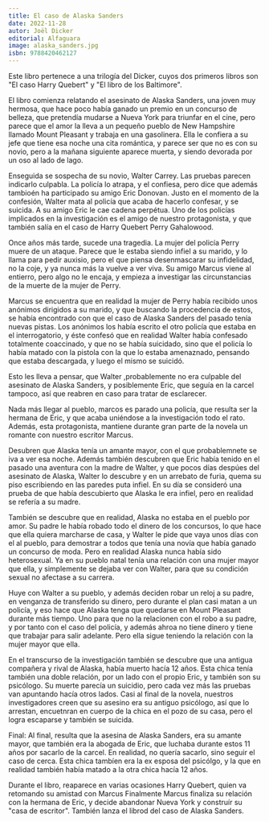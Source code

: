 ```yaml
---
title: El caso de Alaska Sanders
date: 2022-11-28
autor: Joël Dicker
editorial: Alfaguara
image: alaska_sanders.jpg
isbn: 9788420462127
---
```


Este libro pertenece a una trilogía del Dicker, cuyos dos primeros libros son "El caso Harry Quebert" y "El libro de los Baltimore".

El libro comienza relatando el asesinato de Alaska Sanders, una joven muy hermosa, que hace poco había ganado un premio en un concurso de belleza, que pretendía mudarse a Nueva York para triunfar en el cine, pero parece que el amor la lleva a un pequeño pueblo de New Hampshire llamado Mount Pleasant y trabaja en una gasolinera. Ella le confiera a su jefe que tiene esa noche una cita romántica, y parece ser que no es con su novio, pero a la mañana siguiente aparece muerta, y siendo devorada por un oso al lado de lago.

Enseguida se sospecha de su novio, Walter Carrey. Las pruebas parecen indicarlo culpabla. La policía lo atrapa, y el confiesa, pero dice que además tambioén ha participado su amigo Eric Donovan. Justo en el momento de la confesión, Walter mata al policía que acaba de hacerlo confesar, y se suicida. A su amigo Eric le cae cadena perpétua. Uno de los policías implicados en la investigación es el amigo de nuestro protagonista, y que también salía en el caso de Harry Quebert Perry Gahalowood.

Once años más tarde, sucede una tragedia. La mujer del policía Perry muere de un ataque. Parece que le estaba siendo infiel a su marido, y lo llama para pedir auxisio, pero el que piensa desenmascarar su infidelidad, no la coje, y ya nunca más la vuelve a ver viva. Su amigo Marcus viene al entierro, pero algo no le encaja, y empieza a investigar las circunstancias de la muerte de la mujer de Perry.

Marcus se encuentra que en realidad la mujer de Perry había recibido unos anónimos dirigidos a su marido, y que buscando la procedencia de estos, se había encontrado con que el caso de Alaska Sanders del pasado tenía nuevas pistas. Los anónimos los había escrito el otro policía que estaba en el interrogatorio, y éste confesó que en realidad Walter había confesado totalmente coaccinado, y que no se había suicidado, sino que el policía lo había matado con la pistola con la que lo estaba amenaznado, pensando que estaba descargada, y luego el mismo se suicidó.

Esto les lleva a pensar, que Walter ,probablemente no era culpable del asesinato de Alaska Sanders, y posiblemente Eric, que seguía en la carcel tampoco, así que reabren en caso para tratar de esclarecer.

Nada más llegar al pueblo, marcos es parado una policía, que resulta ser la hermana de Eric, y que acaba uniéndose a la investigación todo el rato. Además, esta protagonista, mantiene durante gran parte de la novela un romante con nuestro escritor Marcus.

Desubren que Alaska tenía un amante mayor, con el que probablemnete se iva a ver esa noche. Además también descubren que Eric había tenido en el pasado una aventura con la madre de Walter, y que pocos días despúes del asesinato de Alaska, Walter lo descubre y en un arrebato de furia, quema su piso escribiendo en las paredes puta infiel. En su día se consideró una prueba de que había descubierto que Alaska le era infiel, pero en realidad se refería a su madre.

También se descubre que en realidad, Alaska no estaba en el pueblo por amor. Su padre le había robado todo el dinero de los concursos, lo que hace que ella quiera marcharse de casa, y Walter le pide que vaya unos días con el al pueblo, para demostrar a todos que tenía una novía que había ganado un concurso de moda. Pero en realidad Alaska nunca había sido heterosexual. Ya en su pueblo natal tenía una relación con una mujer mayor que ella, y simplemente se dejaba ver con Walter, para que su condición sexual no afectase a su carrera.

Huye con Walter a su pueblo, y además deciden robar un reloj a su padre, en venganza de transferido su dinero, pero durante el plan casi matan a un policía, y eso hace que Alaska tenga que quedarse en Mount Pleasant durante más tiempo. Uno para que no la relacionen con el robo a su padre, y por tanto con el caso del policía, y además ahroa no tiene dinero y tiene que trabajar para salir adelante. Pero ella sigue teniendo la relación con la mujer mayor que ella.

En el transcurso de la investigación también se descubre que una antigua compañera y rival de Alaska, había muerto hacía 12 años. Esta chica tenía también una doble relación, por un lado con el propio Eric, y también son su psicólogo. Su muerte parecía un suicidio, pero cada vez más las pruebas van apuntando hacía otros lados. Casi al final de la novela, nuestros investigadores creen que su asesino era su antiguo psicólogo, así que lo arrestan, encuetnran en cuerpo de la chica en el pozo de su casa, pero el logra escaparse y también se suicida.

Final: Al final, resulta que la asesina de Alaska Sanders, era su amante mayor, que también era la abogada de Eric, que luchaba durante estos 11 años por sacarlo de la carcel. En realidad, no quería sacarlo, sino seguir el caso de cerca. Esta chica tambíen era la ex esposa del psicólgo, y la que en realidad también había matado a la otra chica hacía 12 años.

Durante el libro, reaparece en varias ocasiones Harry Quebert, quien va retomando su amistad con Marcus
Finalmente Marcus finaliza su relación con la hermana de Eric, y decide abandonar Nueva York y construír su "casa de escritor". También lanza el librod del caso de Alaska Sanders.
